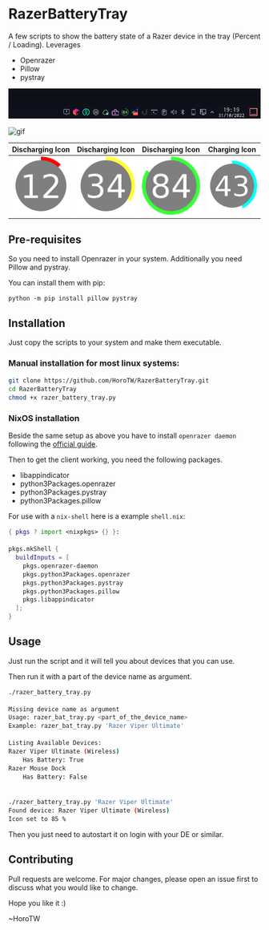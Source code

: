 # RazerBatteryTray
A few scripts to show the battery state of a Razer device in the tray (Percent / Loading). 
Leverages 
- Openrazer
- Pillow
- pystray

![Screenshot](screenshots/Screenshot_01.png)

![gif](screenshots/gif_razer_battery_tray.gif)


| Discharging Icon | Discharging Icon | Discharging Icon | Charging Icon |
| --- | --- | --- | --- |
![Example Battery Icon](icons/bat_12.png) | ![Example Battery Icon](icons/bat_34.png) | ![Example Battery Icon](icons/bat_84.png) | ![Example Battery Icon while Charging](icons/bat_43_c.png)


## Pre-requisites
So you need to install Openrazer in your system.
Additionally you need Pillow and pystray. 

You can install them with pip:

```
python -m pip install pillow pystray
```

## Installation
Just copy the scripts to your system and make them executable.

### Manual installation for most linux systems:

```bash
git clone https://github.com/HoroTW/RazerBatteryTray.git
cd RazerBatteryTray
chmod +x razer_battery_tray.py
```
### NixOS installation
Beside the same setup as above you have to install `openrazer daemon` following
the [official guide](https://openrazer.github.io/#nixos).

Then to get the client working, you need the following packages. 
 - libappindicator
 - python3Packages.openrazer
 - python3Packages.pystray
 - python3Packages.pillow

For use with a `nix-shell` here is a example `shell.nix`:
```nix
{ pkgs ? import <nixpkgs> {} }:

pkgs.mkShell {
  buildInputs = [
    pkgs.openrazer-daemon
    pkgs.python3Packages.openrazer
    pkgs.python3Packages.pystray
    pkgs.python3Packages.pillow
    pkgs.libappindicator
  ];
}
```

## Usage
Just run the script and it will tell you about devices that you can use.

Then run it with a part of the device name as argument.

```bash
./razer_battery_tray.py

Missing device name as argument
Usage: razer_bat_tray.py <part_of_the_device_name>
Example: razer_bat_tray.py 'Razer Viper Ultimate'

Listing Available Devices:
Razer Viper Ultimate (Wireless) 
    Has Battery: True
Razer Mouse Dock 
    Has Battery: False


./razer_battery_tray.py 'Razer Viper Ultimate'
Found device: Razer Viper Ultimate (Wireless)
Icon set to 85 %
```

Then you just need to autostart it on login with your DE or similar.

## Contributing
Pull requests are welcome. For major changes, please open an issue first to discuss what you would like to change.

Hope you like it :)

~HoroTW
